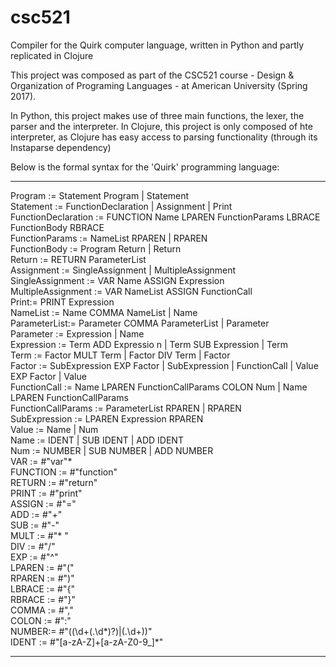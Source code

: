 # csc521
Compiler for the Quirk computer language, written in Python and partly replicated in Clojure

This project was composed as part of the CSC521 course - Design & Organization of Programing Languages - at American University (Spring 2017). 

In Python, this project makes use of three main functions, the lexer, the parser and the interpreter.
In Clojure, this project is only composed of hte interpreter, as Clojure has easy access to parsing functionality (through its Instaparse dependency)



Below is the formal syntax for the 'Quirk' programming language:

--------------------------------------------------------------------------------------------------------------------------------------

Program := Statement Program | Statement                                                          
Statement := FunctionDeclaration | Assignment | Print                                             
FunctionDeclaration :=  FUNCTION Name LPAREN FunctionParams LBRACE FunctionBody RBRACE            
FunctionParams := NameList RPAREN | RPAREN                                                        
FunctionBody := Program Return | Return                                                           
Return := RETURN ParameterList                                                                    
Assignment := SingleAssignment | MultipleAssignment                  
SingleAssignment := VAR Name ASSIGN Expression                                                    
MultipleAssignment := VAR NameList ASSIGN FunctionCall                                                                              
Print:= PRINT Expression  
NameList := Name COMMA NameList | Name  
ParameterList:= Parameter COMMA ParameterList | Parameter                                                                       
Parameter := Expression | Name                                                                                                         
Expression := Term ADD Expressio  n | Term SUB Expression | Term                                      
Term := Factor MULT Term | Factor DIV Term | Factor                                                       
Factor := SubExpression EXP Factor | SubExpression | FunctionCall | Value EXP Factor | Value                      
FunctionCall :=  Name LPAREN FunctionCallParams COLON Num | Name LPAREN FunctionCallParams                          
FunctionCallParams :=  ParameterList RPAREN | RPAREN                                                        
SubExpression := LPAREN Expression RPAREN                                                               
Value := Name | Num                                                         
Name := IDENT | SUB IDENT | ADD IDENT                                                       
Num := NUMBER | SUB NUMBER | ADD NUMBER                                                                                 
VAR := #"var"*                                                                                                                          
FUNCTION := #"function"                                                                                                          
RETURN := #"return"                                                                                                                    
PRINT := #"print"                                                                                                           
ASSIGN := #"\="                                                                                                               
ADD := #"\+"                                                                                                                      
SUB := #"\-"                                                                                                            
MULT := #"\* "                                                                                                                      
DIV := #"\/"                                                                                                                      
EXP := #"\^"                                                                                                                  
LPAREN := #"\("                                                                                                                   
RPAREN := #"\)"                                                                                                                     
LBRACE := #"\{"                                                                                                                   
RBRACE := #"\}"                                                                                                       
COMMA := #"\,"                                                                                                              
COLON := #"\:"                                                                                                                  
NUMBER:= #"((\d+(\.\d*)?)|(\.\d+))"                                                                                           
IDENT := #"[a-zA-Z]+[a-zA-Z0-9_]*"    

--------------------------------------------------------------------------------------------------------------------------------------
